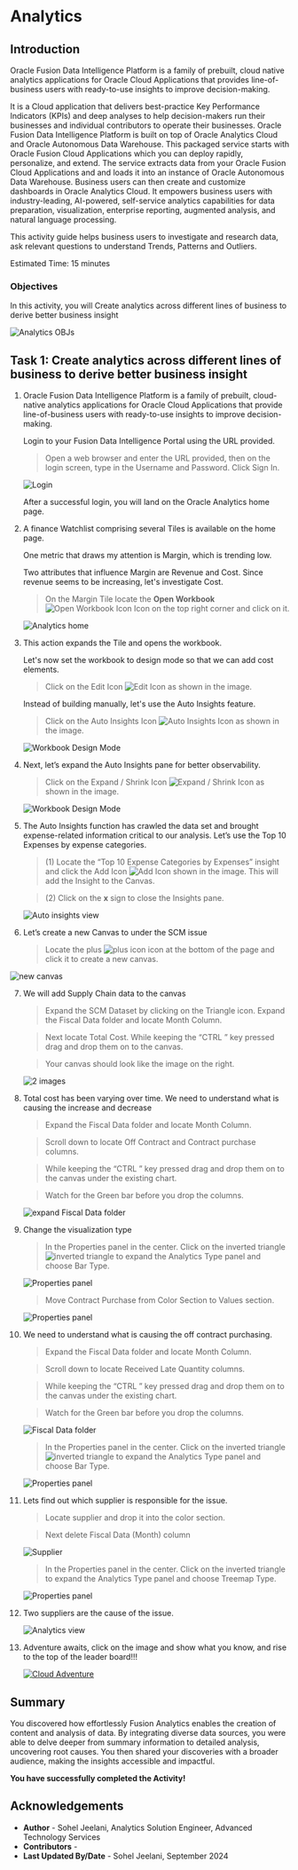 # Analytics
 
## Introduction

Oracle Fusion Data Intelligence Platform is a family of prebuilt, cloud native analytics applications for Oracle Cloud Applications that provides line-of-business users with ready-to-use insights to improve decision-making.

It is a Cloud application that delivers best-practice Key Performance Indicators (KPIs) and deep analyses to help decision-makers run their businesses and individual contributors to operate their businesses. Oracle Fusion Data Intelligence Platform is built on top of Oracle Analytics Cloud and Oracle Autonomous Data Warehouse. This packaged service starts with Oracle Fusion Cloud Applications which you can deploy rapidly, personalize, and extend. The service extracts data from your Oracle Fusion Cloud Applications and and loads it into an instance of Oracle Autonomous Data Warehouse. Business users can then create and customize dashboards in Oracle Analytics Cloud. It empowers business users with industry-leading, AI-powered, self-service analytics capabilities for data preparation, visualization, enterprise reporting, augmented analysis, and natural language processing.

This activity guide helps business users to investigate and research data, ask relevant questions to understand Trends, Patterns and Outliers.
 


Estimated Time: 15 minutes


### Objectives

In this activity, you will Create analytics across different lines of business to derive better business insight
 
![Analytics OBJs](images/analytics_objs1.png)

## Task 1: Create analytics across different lines of business to derive better business insight



1. Oracle Fusion Data Intelligence Platform is a family of prebuilt, cloud-native analytics applications for Oracle Cloud Applications that provide line-of-business users with ready-to-use insights to improve decision-making. 

    Login to your Fusion Data Intelligence Portal using the URL provided.

    > Open a web browser and enter the URL provided, then on the login screen, type in the Username and Password. Click Sign In.

    ![Login](images/image001.png)

    After a successful login, you will land on the Oracle Analytics home page. 


2. A finance Watchlist comprising several Tiles is available on the home page. 

    One metric that draws my attention is Margin, which is trending low. 

    Two attributes that influence Margin are Revenue and Cost. Since revenue seems to be increasing, let's investigate Cost.

    > On the Margin Tile locate the **Open Workbook** ![Open Workbook Icon](images/icon001.png) Icon on the top right corner and click on it.

    ![Analytics home](images/image002.png)


3.  This action expands the Tile and opens the workbook. 

    Let's now set the workbook to design mode so that we can add cost elements. 

    > Click on the Edit Icon  ![Edit Icon](images/icon002.png)  as shown in the image.  <br>

    Instead of building manually, let's use the Auto Insights feature.


    > Click on the Auto Insights Icon  ![Auto Insights Icon](images/icon003.png)  as shown in the image.

    ![Workbook Design Mode](images/image003.png)


4.  Next, let’s expand the Auto Insights pane for better observability. 

    > Click on the Expand / Shrink Icon  ![Expand / Shrink Icon ](images/icon004.png)  as shown in the image.

    ![Workbook Design Mode](images/image004.png)




5.  The Auto Insights function has crawled the data set and brought expense-related information critical to our analysis. Let’s use the Top 10 Expenses by expense categories. 

    > (1) Locate the “Top 10 Expense Categories by Expenses” insight and click the Add Icon  ![Add Icon ](images/icon006.png)  shown in the image. This will add the Insight to the Canvas.  <br>

    > (2) Click on the **x** sign to close the Insights pane.

    ![Auto insights view](images/image007.png)


6. Let’s create a new Canvas to under the SCM issue

     > Locate the plus ![plus icon](images/cplus.png) icon at the bottom of the page and click it to create a new canvas. <br>

![new canvas](images/scm-001.png)

7. We will add Supply Chain data to the canvas

     > Expand the SCM Dataset by clicking on the Triangle   icon.  Expand the Fiscal Data folder and locate Month Column. <br>

     > Next locate Total Cost. While keeping the “CTRL ” key pressed drag and drop them on to the canvas.  <br>

     > Your canvas should look like the image on the right.<br>

    ![2 images](images/scm-002.png)


8. Total cost has been varying over time. We need to understand what is causing the increase and decrease

     > Expand the Fiscal Data folder and locate Month Column. <br>

     > Scroll down to locate Off Contract and Contract purchase columns. <br>

     > While keeping the “CTRL ” key pressed drag and drop them on to the canvas under the existing chart. <br>

     > Watch for the Green bar before you drop the columns. <br>

    ![expand Fiscal Data folder ](images/scm-003.png)

9. Change the visualization type

     > In the Properties panel in the center. Click on the inverted triangle ![inverted triangle](images/invtriangle.png) to expand the Analytics Type panel and choose Bar Type.<br>

    ![Properties panel  ](images/scm-004.png)

     > Move Contract Purchase from Color Section to Values section.<br>

    ![Properties panel  ](images/scm-005.png)


10. We need to understand what is causing the off contract purchasing. 

     > Expand the Fiscal Data folder and locate Month Column. <br>

     > Scroll down to locate Received Late Quantity columns. <br>

     > While keeping the “CTRL ” key pressed drag and drop them on to the canvas under the existing chart.  <br>

     > Watch for the Green bar before you drop the columns.  <br>

    ![Fiscal Data folder ](images/scm-006.png)

     > In the Properties panel in the center. Click on the inverted triangle ![inverted triangle](images/invtriangle.png) to expand the Analytics Type panel and choose Bar Type.<br>

    ![Properties panel](images/scm-007.png)

11. Lets find out which supplier is responsible for the issue.

     > Locate supplier and drop it into the color section. <br>

     > Next delete Fiscal Data (Month) column <br>

    ![Supplier](images/scm-008.png)

     > In the Properties panel in the center. Click on the inverted triangle   to expand the Analytics Type panel and choose Treemap Type. <br>

    ![Properties panel](images/scm-009.png)

12. Two suppliers are the cause of the issue. 

    ![Analytics view](images/scm-009.png)


13. Adventure awaits, click on the image and show what you know, and rise to the top of the leader board!!!
    
    [![Cloud Adventure](images/cloud-adventure-checkpoint-image.png)](https://apex.oracle.com/pls/apex/f?p=159406:LOGIN_TEAM:::::CC:CIOADVENTURE) 



## Summary

You discovered how effortlessly Fusion Analytics enables the creation of content and analysis of data. By integrating diverse data sources, you were able to delve deeper from summary information to detailed analysis, uncovering root causes. You then shared your discoveries with a broader audience, making the insights accessible and impactful.



**You have successfully completed the Activity!**


## Acknowledgements
* **Author** - Sohel Jeelani, Analytics Solution Engineer, Advanced Technology Services
* **Contributors** -  
* **Last Updated By/Date** - Sohel Jeelani, September 2024
